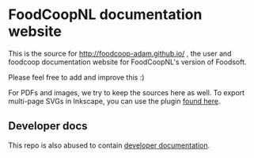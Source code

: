 FoodCoopNL documentation website
================================

This is the source for http://foodcoop-adam.github.io/ , the user and foodcoop
documentation website for FoodCoopNL's version of Foodsoft.

Please feel free to add and improve this :)

For PDFs and images, we try to keep the sources here as well. To export multi-page
SVGs in Inkscape, you can use the plugin [found here](https://github.com/wvengen/inkscape-addons).


Developer docs
--------------

This repo is also abused to contain [developer documentation](https://github.com/foodcoop-adam/foodcoop-adam.github.io/tree/developer-docs).

